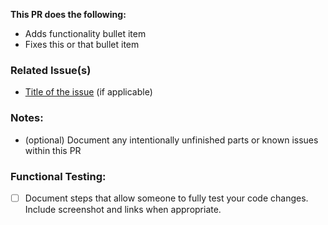 **This PR does the following:**
- Adds functionality bullet item
- Fixes this or that bullet item
  
### Related Issue(s)
- [Title of the issue](https://github.com/emulsify-ds/emulsify-starter/issues/1) (if applicable)

### Notes:
- (optional) Document any intentionally unfinished parts or known issues within this PR

### Functional Testing:
- [ ] Document steps that allow someone to fully test your code changes. Include screenshot and links when appropriate.


